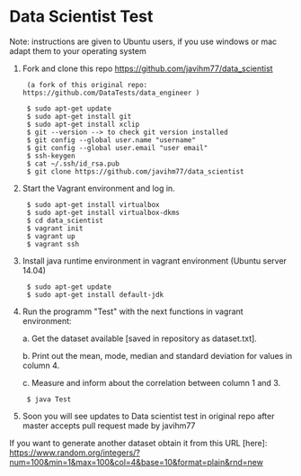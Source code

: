 Data Scientist Test
===================

Note: instructions are given to Ubuntu users, if you use windows or mac adapt them to your operating system

1. Fork and clone this repo https://github.com/javihm77/data_scientist

        (a fork of this original repo: https://github.com/DataTests/data_engineer )
        
        $ sudo apt-get update
        $ sudo apt-get install git
        $ sudo apt-get install xclip
        $ git --version --> to check git version installed
        $ git config --global user.name "username"
        $ git config --global user.email "user email"
        $ ssh-keygen
        $ cat ~/.ssh/id_rsa.pub
        $ git clone https://github.com/javihm77/data_scientist

2. Start the Vagrant environment and log in.

        $ sudo apt-get install virtualbox
        $ sudo apt-get install virtualbox-dkms
        $ cd data_scientist
        $ vagrant init
        $ vagrant up
        $ vagrant ssh
        
3. Install java runtime environment in vagrant environment (Ubuntu server 14.04)
        
        $ sudo apt-get update
        $ sudo apt-get install default-jdk
        
4. Run the programm "Test" with the next functions in vagrant environment:

    a. Get the dataset available [saved in repository as dataset.txt].

    b. Print out the mean, mode, median and standard deviation for values in
       column 4.

    c. Measure and inform about the correlation between column 1 and 3.
    
        $ java Test

4. Soon you will see updates to Data scientist test in original repo after master accepts pull request made by javihm77



If you want to generate another dataset obtain it from this URL
[here]: https://www.random.org/integers/?num=100&min=1&max=100&col=4&base=10&format=plain&rnd=new
